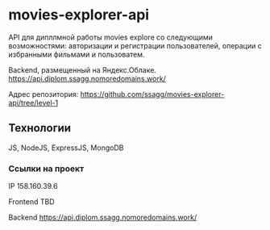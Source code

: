 # movies-explorer-api

API для дипллмной работы movies explore со следующими возможностями: авторизации и регистрации пользователей, операции с избранными фильмами и пользоватем.

Backend, размещенный на Яндекс.Облаке.
https://api.diplom.ssagg.nomoredomains.work/

Адрес репозитория: https://github.com/ssagg/movies-explorer-api/tree/level-1

## Технологии

JS, NodeJS, ExpressJS, MongoDB

### Ссылки на проект

IP 158.160.39.6

Frontend TBD

Backend https://api.diplom.ssagg.nomoredomains.work/
